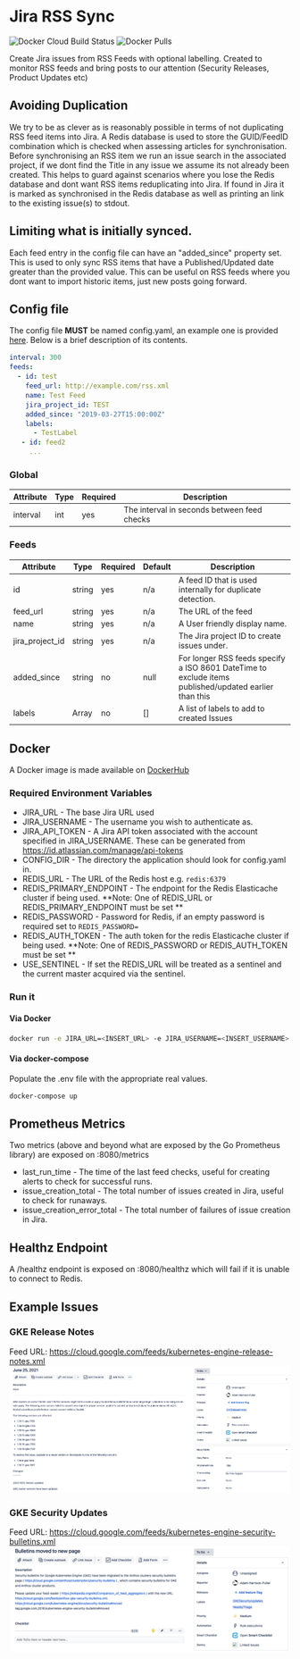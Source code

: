 # Jira RSS Sync
![Docker Cloud Build Status](https://img.shields.io/docker/cloud/build/mintel/gitlab-rss-sync.svg)
![Docker Pulls](https://img.shields.io/docker/pulls/mintel/gitlab-rss-sync.svg)

Create Jira issues from RSS Feeds with optional labelling.  Created to monitor RSS feeds and bring posts to
our attention (Security Releases, Product Updates etc)

## Avoiding Duplication
We try to be as clever as is reasonably possible in terms of not duplicating RSS feed items into Jira.
A Redis database is used to store the GUID/FeedID combination which is checked when assessing articles for synchronisation.
Before synchronising an RSS item we run an issue search in the associated project, if we dont find the Title in any issue we assume its not already been created.
This helps to guard against scenarios where you lose the Redis database and dont want RSS items reduplicating into Jira.
If found in Jira it is marked as synchronised in the Redis database as well as printing an link to the existing issue(s) to stdout.

## Limiting what is initially synced.
Each feed entry in the config file can have an "added_since" property set.  This is used to only sync RSS items that have a
Published/Updated date greater than the provided value.  This can be useful on RSS feeds where you dont want to import historic items,
just new posts going forward.

## Config file

The config file **MUST** be named config.yaml, an example one is provided [here](config.yaml.example).  Below is a brief
 description of its contents.

```yaml
interval: 300
feeds:
  - id: test 
    feed_url: http://example.com/rss.xml
    name: Test Feed
    jira_project_id: TEST
    added_since: "2019-03-27T15:00:00Z"
    labels:
      - TestLabel
   - id: feed2
     ...
```
### Global
| Attribute | Type | Required | Description                                 |
|-----------|------|----------|---------------------------------------------|
| interval  | int  | yes      | The interval in seconds between feed checks |

### Feeds
| Attribute         | Type   | Required | Default | Description                                                                                              |
|-------------------|--------|----------|---------|----------------------------------------------------------------------------------------------------------|
| id                | string | yes      | n/a     | A feed ID that is used internally for duplicate detection.                                               |
| feed_url          | string | yes      | n/a     | The URL of the feed                                                                                      |
| name              | string | yes      | n/a     | A User friendly display name.                                                                            |
| jira_project_id   | string | yes      | n/a     | The Jira project ID to create issues under.                                                            |
| added_since       | string | no       | null    | For longer RSS feeds specify a ISO 8601 DateTime to exclude items published/updated earlier than this    |
| labels            | Array  | no       | []      | A list of labels to add to created Issues                                                                |

## Docker
A Docker image is made available on [DockerHub](https://hub.docker.com/r/adamhf/gitlabrsssync)

### Required Environment Variables
* JIRA_URL - The base Jira URL used
* JIRA_USERNAME - The username you wish to authenticate as.
* JIRA_API_TOKEN - A Jira API token associated with the account specified in JIRA_USERNAME.  These can be generated from https://id.atlassian.com/manage/api-tokens
* CONFIG_DIR - The directory the application should look for config.yaml in.
* REDIS_URL - The URL of the Redis host e.g. `redis:6379`
* REDIS_PRIMARY_ENDPOINT - The endpoint for the Redis Elasticache cluster if being used.
**Note: One of REDIS_URL or REDIS_PRIMARY_ENDPOINT must be set **
* REDIS_PASSWORD - Password for Redis, if an empty password is required set to `REDIS_PASSWORD=`
* REDIS_AUTH_TOKEN - The auth token for the redis Elasticache cluster if being used.
**Note: One of REDIS_PASSWORD or REDIS_AUTH_TOKEN must be set **
* USE_SENTINEL - If set the REDIS_URL will be treated as a sentinel and the current master acquired via the sentinel.

### Run it

#### Via Docker
```bash
docker run -e JIRA_URL=<INSERT_URL> -e JIRA_USERNAME=<INSERT_USERNAME> -e JIRA_API_TOKEN=<INSERT_TOKEN> -e CONFIG_DIR=/app -v REDIS_URL=<REDIS_URL> -v REDIS_PASSWORD=<REDIS_PASSWORD> -v ${PWD}:/config adamhf/rss-sync:latest
```

#### Via docker-compose
Populate the .env file with the appropriate real values.
```bash
docker-compose up
```

## Prometheus Metrics
Two metrics (above and beyond what are exposed by the Go Prometheus library) are exposed on :8080/metrics
* last_run_time - The time of the last feed checks, useful for creating alerts to check for successful runs.
* issue_creation_total - The total number of issues created in Jira, useful to check for runaways.
* issue_creation_error_total - The total number of failures of issue creation in Jira.

## Healthz Endpoint
A /healthz endpoint is exposed on :8080/healthz which will fail if it is unable to connect to Redis.

## Example Issues
### GKE Release Notes
Feed URL: https://cloud.google.com/feeds/kubernetes-engine-release-notes.xml
![GKE Release Notes](screenshots/GKEReleaseNotes.png "GKE Release Notes")
### GKE Security Updates
Feed URL: https://cloud.google.com/feeds/kubernetes-engine-security-bulletins.xml
![GKE Security updates](screenshots/GKESecurityUpdate.png "GKE Security updates")
